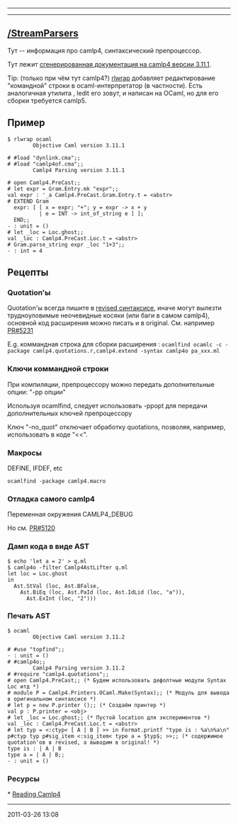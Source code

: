 * * * * *

  -------------------------------------------------------------
  [/StreamParsers](kamlo_wiki/blob/master/camlp4-StreamParsers.md)
  -------------------------------------------------------------

Тут -- информация про camlp4, синтаксический препроцессор.

Тут лежит [сгенерированная документация на camlp4 версии
3.11.1](http://camlunity.ru/camlp4/).

Tip: (только при чём тут camlp4?)
[rlwrap](http://utopia.knoware.nl/~hlub/uck/rlwrap/) добавляет
редактирование "командной" строки в ocaml-интерпретатор (в частности).
Есть аналогичная утилита , ledit его зовут, и написан на OCaml, но для
его сборки требуется camlp5.

## Пример

    $ rlwrap ocaml
            Objective Caml version 3.11.1

    # #load "dynlink.cma";;
    # #load "camlp4of.cma";;
            Camlp4 Parsing version 3.11.1

    # open Camlp4.PreCast;;
    # let expr = Gram.Entry.mk "expr";;
    val expr : '_a Camlp4.PreCast.Gram.Entry.t = <abstr>
    # EXTEND Gram
      expr: [ [ x = expr; "+"; y = expr -> x + y
              | e = INT -> int_of_string e ] ];
      END;;
    - : unit = ()
    # let _loc = Loc.ghost;;
    val _loc : Camlp4.PreCast.Loc.t = <abstr>
    # Gram.parse_string expr _loc "1+3";;
    - : int = 4

## Рецепты

### Quotation'ы

Quotation'ы всегда пишите в [revised
синтаксисе](kamlo_wiki/blob/master/RevisedSyntax.md), иначе могут вылезти
трудноуловимые неочевидные косяки (или баги в самом camlp4), основной
код расширения можно писать и в original. См. например
[PR\#5231](http://caml.inria.fr/mantis/view.php?id=5231)

E.g. коммандная строка для сборки расширения :
`ocamlfind ocamlc -c -package camlp4.quotations.r,camlp4.extend -syntax camlp4o pa_xxx.ml`

### Ключи коммандной строки

При компиляции, препроцессору можно передать дополнительные опции: "-pp
опции"

Используя ocamlfind, следует использовать -ppopt для передачи
дополнительных ключей препроцессору

Ключ "-no\_quot" отключает обработку quotations, позволяя, например,
использовать в коде "<<".

### Макросы

DEFINE, IFDEF, etc

`ocamlfind -package camlp4.macro`

### Отладка самого camlp4

Переменная окружения CAMLP4\_DEBUG

Но см. [PR\#5120](http://caml.inria.fr/mantis/view.php?id=5120)

### Дамп кода в виде AST

    $ echo 'let a = 2' > q.ml
    $ camlp4o -filter Camlp4AstLifter q.ml
    let loc = Loc.ghost
    in
      Ast.StVal (loc, Ast.BFalse,
        Ast.BiEq (loc, Ast.PaId (loc, Ast.IdLid (loc, "a")),
          Ast.ExInt (loc, "2")))

### Печать AST

    $ ocaml
            Objective Caml version 3.11.2

    # #use "topfind";;
    - : unit = ()
    # #camlp4o;;
            Camlp4 Parsing version 3.11.2
    # #require "camlp4.quotations";;
    # open Camlp4.PreCast;; (* Будем использовать дефолтные модули Syntax Loc итд *)
    # module P = Camlp4.Printers.OCaml.Make(Syntax);; (* Модуль для вывода в оригинальном синтаксисе *)
    # let p = new P.printer ();; (* Создаём принтер *)
    val p : P.printer = <obj>
    # let _loc = Loc.ghost;; (* Пустой location для экспериментов *)
    val _loc : Camlp4.PreCast.Loc.t = <abstr>
    # let typ = <:ctyp< [ A | B ] >> in Format.printf "type is : %a\n%a\n" p#ctyp typ p#sig_item <:sig_item< type a = $typ$; >>;; (* содержимое quotation'ов в revised, а выводим в original! *)
    type is : | A | B
    type a = | A | B;;
    - : unit = ()

### Ресурсы

\* [Reading
Camlp4](http://ambassadortothecomputers.blogspot.com/p/reading-camlp4.html)

* * * * *

2011-03-26 13:08
